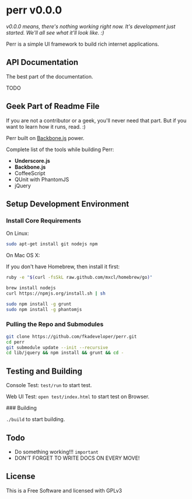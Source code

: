 perr v0.0.0
===========

*v0.0.0 means, there's nothing working right now. It's development
just started. We'll all see what it'll look like. :)*

Perr is a simple UI framework to build rich internet applications.

## API Documentation

The best part of the documentation.

TODO

## Geek Part of Readme File

If you are not a contributor or a geek, you'll never need that part.
But if you want to learn how it runs, read. :)

Perr built on [Backbone.js](http://github.com/documentcloud/backbone)
power.

Complete list of the tools while building Perr:

  - **Underscore.js**
  - **Backbone.js**
  - CoffeeScript
  - QUnit with PhantomJS
  - jQuery

## Setup Development Environment

### Install Core Requirements

On Linux:
```sh
sudo apt-get install git nodejs npm
```

On Mac OS X:

If you don't have Homebrew, then install it first:
```sh
ruby -e "$(curl -fsSkL raw.github.com/mxcl/homebrew/go)"
```

```sh
brew install nodejs
curl https://npmjs.org/install.sh | sh
```

```sh
sudo npm install -g grunt
sudo npm install -g phantomjs
```

### Pulling the Repo and Submodules

```sh
git clone https://github.com/fkadeveloper/perr.git
cd perr
git submodule update --init --recursive
cd lib/jquery && npm install && grunt && cd -
```

## Testing and Building

Console Test:
`test/run` to start test.

Web UI Test:
`open test/index.html` to start test on Browser.

### Building

`./build` to start building.

## Todo

  - Do something working!!! `important`
  - DON'T FORGET TO WRITE DOCS ON EVERY MOVE!

## License

This is a Free Software and licensed with GPLv3